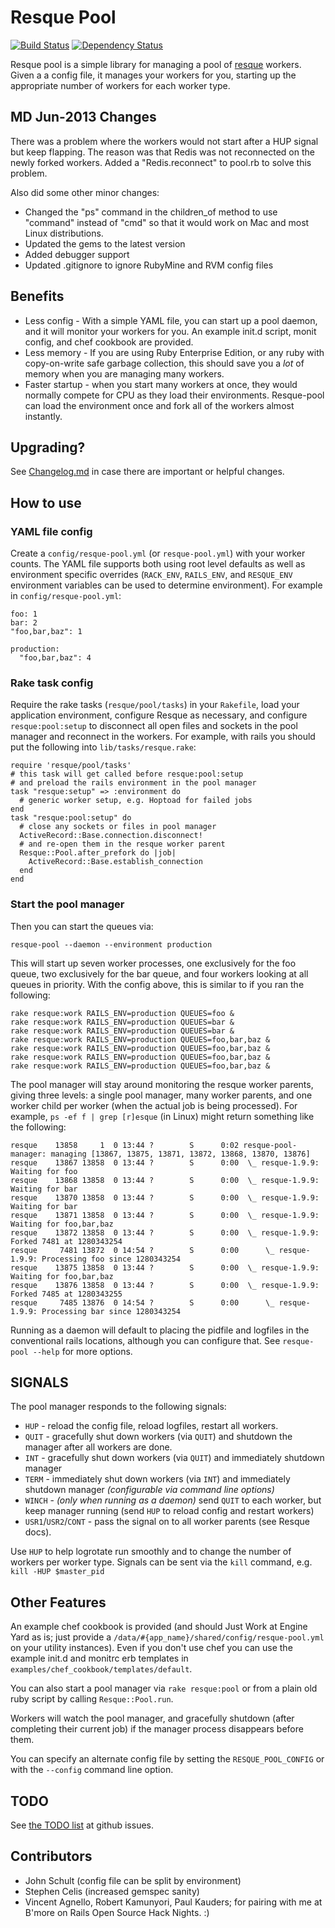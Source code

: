 Resque Pool
===========

[![Build Status](https://secure.travis-ci.org/nevans/resque-pool.png)](http://travis-ci.org/nevans/resque-pool)
[![Dependency Status](https://gemnasium.com/nevans/resque-pool.png)](https://gemnasium.com/nevans/resque-pool)

Resque pool is a simple library for managing a pool of
[resque](http://github.com/defunkt/resque) workers.  Given a a config file, it
manages your workers for you, starting up the appropriate number of workers for
each worker type.

MD Jun-2013 Changes
-------------------

There was a problem where the workers would not start after a HUP signal but keep flapping.
The reason was that Redis was not reconnected on the newly forked workers.
Added a "Redis.reconnect" to pool.rb to solve this problem.

Also did some other minor changes:

* Changed the "ps" command in the children_of method to use
"command" instead of "cmd" so that it would work on Mac and most Linux distributions.
* Updated the gems to the latest version
* Added debugger support
* Updated .gitignore to ignore RubyMine and RVM config files

Benefits
---------

* Less config - With a simple YAML file, you can start up a pool daemon, and it
  will monitor your workers for you.  An example init.d script, monit config,
  and chef cookbook are provided.
* Less memory - If you are using Ruby Enterprise Edition, or any ruby with
  copy-on-write safe garbage collection, this should save you a *lot* of memory
  when you are managing many workers.
* Faster startup - when you start many workers at once, they would normally
  compete for CPU as they load their environments.  Resque-pool can load the
  environment once and fork all of the workers almost instantly.

Upgrading?
-----------

See
[Changelog.md](https://github.com/nevans/resque-pool/blob/master/Changelog.md)
in case there are important or helpful changes.

How to use
-----------

### YAML file config

Create a `config/resque-pool.yml` (or `resque-pool.yml`) with your worker
counts.  The YAML file supports both using root level defaults as well as
environment specific overrides (`RACK_ENV`, `RAILS_ENV`, and `RESQUE_ENV`
environment variables can be used to determine environment).  For example in
`config/resque-pool.yml`:

    foo: 1
    bar: 2
    "foo,bar,baz": 1

    production:
      "foo,bar,baz": 4

### Rake task config

Require the rake tasks (`resque/pool/tasks`) in your `Rakefile`, load your
application environment, configure Resque as necessary, and configure
`resque:pool:setup` to disconnect all open files and sockets in the pool
manager and reconnect in the workers.  For example, with rails you should put
the following into `lib/tasks/resque.rake`:

    require 'resque/pool/tasks'
    # this task will get called before resque:pool:setup
    # and preload the rails environment in the pool manager
    task "resque:setup" => :environment do
      # generic worker setup, e.g. Hoptoad for failed jobs
    end
    task "resque:pool:setup" do
      # close any sockets or files in pool manager
      ActiveRecord::Base.connection.disconnect!
      # and re-open them in the resque worker parent
      Resque::Pool.after_prefork do |job|
        ActiveRecord::Base.establish_connection
      end
    end

### Start the pool manager

Then you can start the queues via:

    resque-pool --daemon --environment production

This will start up seven worker processes, one exclusively for the foo queue,
two exclusively for the bar queue, and four workers looking at all queues in
priority.  With the config above, this is similar to if you ran the following:

    rake resque:work RAILS_ENV=production QUEUES=foo &
    rake resque:work RAILS_ENV=production QUEUES=bar &
    rake resque:work RAILS_ENV=production QUEUES=bar &
    rake resque:work RAILS_ENV=production QUEUES=foo,bar,baz &
    rake resque:work RAILS_ENV=production QUEUES=foo,bar,baz &
    rake resque:work RAILS_ENV=production QUEUES=foo,bar,baz &
    rake resque:work RAILS_ENV=production QUEUES=foo,bar,baz &

The pool manager will stay around monitoring the resque worker parents, giving
three levels: a single pool manager, many worker parents, and one worker child
per worker (when the actual job is being processed).  For example, `ps -ef f |
grep [r]esque` (in Linux) might return something like the following:

    resque    13858     1  0 13:44 ?        S      0:02 resque-pool-manager: managing [13867, 13875, 13871, 13872, 13868, 13870, 13876]
    resque    13867 13858  0 13:44 ?        S      0:00  \_ resque-1.9.9: Waiting for foo
    resque    13868 13858  0 13:44 ?        S      0:00  \_ resque-1.9.9: Waiting for bar
    resque    13870 13858  0 13:44 ?        S      0:00  \_ resque-1.9.9: Waiting for bar
    resque    13871 13858  0 13:44 ?        S      0:00  \_ resque-1.9.9: Waiting for foo,bar,baz
    resque    13872 13858  0 13:44 ?        S      0:00  \_ resque-1.9.9: Forked 7481 at 1280343254
    resque     7481 13872  0 14:54 ?        S      0:00      \_ resque-1.9.9: Processing foo since 1280343254
    resque    13875 13858  0 13:44 ?        S      0:00  \_ resque-1.9.9: Waiting for foo,bar,baz
    resque    13876 13858  0 13:44 ?        S      0:00  \_ resque-1.9.9: Forked 7485 at 1280343255
    resque     7485 13876  0 14:54 ?        S      0:00      \_ resque-1.9.9: Processing bar since 1280343254

Running as a daemon will default to placing the pidfile and logfiles in the
conventional rails locations, although you can configure that.  See
`resque-pool --help` for more options.

SIGNALS
-------

The pool manager responds to the following signals:

* `HUP`   - reload the config file, reload logfiles, restart all workers.
* `QUIT`  - gracefully shut down workers (via `QUIT`) and shutdown the manager
  after all workers are done.
* `INT`   - gracefully shut down workers (via `QUIT`) and immediately shutdown manager
* `TERM`  - immediately shut down workers (via `INT`) and immediately shutdown manager
  _(configurable via command line options)_
* `WINCH` - _(only when running as a daemon)_ send `QUIT` to each worker, but
  keep manager running (send `HUP` to reload config and restart workers)
* `USR1`/`USR2`/`CONT` - pass the signal on to all worker parents (see Resque docs).

Use `HUP` to help logrotate run smoothly and to change the number of workers
per worker type.  Signals can be sent via the `kill` command, e.g.
`kill -HUP $master_pid`

Other Features
--------------

An example chef cookbook is provided (and should Just Work at Engine Yard as
is; just provide a `/data/#{app_name}/shared/config/resque-pool.yml` on your
utility instances).  Even if you don't use chef you can use the example init.d
and monitrc erb templates in `examples/chef_cookbook/templates/default`.

You can also start a pool manager via `rake resque:pool` or from a plain old
ruby script by calling `Resque::Pool.run`.

Workers will watch the pool manager, and gracefully shutdown (after completing
their current job) if the manager process disappears before them.

You can specify an alternate config file by setting the `RESQUE_POOL_CONFIG` or
with the `--config` command line option.

TODO
-----

See [the TODO list](https://github.com/nevans/resque-pool/issues) at github issues.

Contributors
-------------

* John Schult (config file can be split by environment)
* Stephen Celis (increased gemspec sanity)
* Vincent Agnello, Robert Kamunyori, Paul Kauders; for pairing with me at
  B'more on Rails Open Source Hack Nights. :)

